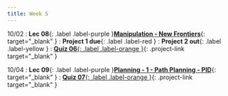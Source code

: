 ```yaml
---
title: Week 5
---
```


10/02
: **Lec 08**{: .label .label-purple }[**Manipulation - New Frontiers**](/CSCI5551-Fall23-S2/assets/slides/lec08_manipulation_new_frontiers.pdf){: target="_blank" }
: **Project 1 due**{: .label .label-red }
: **Project 2 out**{: .label .label-yellow }
: [**Quiz 06**{: .label .label-orange }](https://www.gradescope.com/courses/611231){: .project-link target="_blank" }

10/04
: **Lec 09**{: .label .label-purple }[**Planning - 1 - Path Planning - PID**](/CSCI5551-Fall23-S2/assets/slides/lec09_planning_1_pathplanning_pid.pdf){: target="_blank" }
: [**Quiz 07**{: .label .label-orange }](https://www.gradescope.com/courses/611231){: .project-link target="_blank" }
